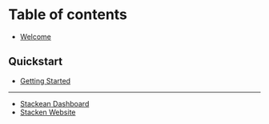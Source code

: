 # Table of contents

* [Welcome](README.md)

## Quickstart

* [Getting Started](quickstart/getting-started.md)

---

* [Stackean Dashboard](https://app.cloud.stackean.com)
* [Stacken Website](https://www.stackean.com)

